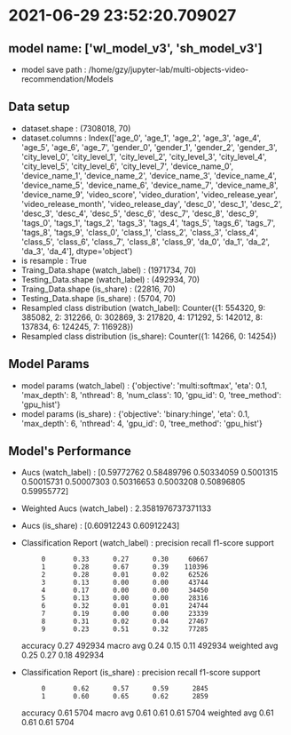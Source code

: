 # 2021-06-29 23:52:20.709027

## model name: ['wl_model_v3', 'sh_model_v3']
- model save path : /home/gzy/jupyter-lab/multi-objects-video-recommendation/Models

## Data setup
- dataset.shape : (7308018, 70)
- dataset.columns : Index(['age_0', 'age_1', 'age_2', 'age_3', 'age_4', 'age_5', 'age_6', 'age_7',
       'gender_0', 'gender_1', 'gender_2', 'gender_3', 'city_level_0',
       'city_level_1', 'city_level_2', 'city_level_3', 'city_level_4',
       'city_level_5', 'city_level_6', 'city_level_7', 'device_name_0',
       'device_name_1', 'device_name_2', 'device_name_3', 'device_name_4',
       'device_name_5', 'device_name_6', 'device_name_7', 'device_name_8',
       'device_name_9', 'video_score', 'video_duration', 'video_release_year',
       'video_release_month', 'video_release_day', 'desc_0', 'desc_1',
       'desc_2', 'desc_3', 'desc_4', 'desc_5', 'desc_6', 'desc_7', 'desc_8',
       'desc_9', 'tags_0', 'tags_1', 'tags_2', 'tags_3', 'tags_4', 'tags_5',
       'tags_6', 'tags_7', 'tags_8', 'tags_9', 'class_0', 'class_1', 'class_2',
       'class_3', 'class_4', 'class_5', 'class_6', 'class_7', 'class_8',
       'class_9', 'da_0', 'da_1', 'da_2', 'da_3', 'da_4'],
      dtype='object')
- is resample : True
- Traing_Data.shape (watch_label)  : (1971734, 70)
- Testing_Data.shape (watch_label) : (492934, 70)
- Traing_Data.shape (is_share)  : (22816, 70)
- Testing_Data.shape (is_share) : (5704, 70)
- Resampled class distribution (watch_label): 
Counter({1: 554320, 9: 385082, 2: 312266, 0: 302869, 3: 217820, 4: 171292, 5: 142012, 8: 137834, 6: 124245, 7: 116928})
- Resampled class distribution (is_share): 
Counter({1: 14266, 0: 14254})

## Model Params
- model params (watch_label) : 
{'objective': 'multi:softmax', 'eta': 0.1, 'max_depth': 8, 'nthread': 8, 'num_class': 10, 'gpu_id': 0, 'tree_method': 'gpu_hist'}
- model params (is_share) : 
{'objective': 'binary:hinge', 'eta': 0.1, 'max_depth': 6, 'nthread': 4, 'gpu_id': 0, 'tree_method': 'gpu_hist'}

## Model's Performance
- Aucs (watch_label) : [0.59772762 0.58489796 0.50334059 0.5001315  0.50015731 0.50007303
 0.50316653 0.5003208  0.50896805 0.59955772]
- Weighted Aucs (watch_label) : 2.3581976737371133
- Aucs (is_share) : [0.60912243 0.60912243]
- Classification Report (watch_label) : 
              precision    recall  f1-score   support

           0       0.33      0.27      0.30     60667
           1       0.28      0.67      0.39    110396
           2       0.28      0.01      0.02     62526
           3       0.13      0.00      0.00     43744
           4       0.17      0.00      0.00     34450
           5       0.13      0.00      0.00     28316
           6       0.32      0.01      0.01     24744
           7       0.19      0.00      0.00     23339
           8       0.31      0.02      0.04     27467
           9       0.23      0.51      0.32     77285

    accuracy                           0.27    492934
   macro avg       0.24      0.15      0.11    492934
weighted avg       0.25      0.27      0.18    492934

- Classification Report (is_share) : 
              precision    recall  f1-score   support

           0       0.62      0.57      0.59      2845
           1       0.60      0.65      0.62      2859

    accuracy                           0.61      5704
   macro avg       0.61      0.61      0.61      5704
weighted avg       0.61      0.61      0.61      5704

